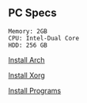 
## PC Specs
```
Memory: 2GB
CPU: Intel-Dual Core
HDD: 256 GB
```
[Install Arch](https://github.com/saeidxgholami/dotfiles/blob/main/arch-install.md)

[Install Xorg](https://github.com/saeidxgholami/dotfiles/blob/main/xorg-install.md)

[Install Programs](https://github.com/saeidxgholami/dotfiles/blob/main/programs.md)


